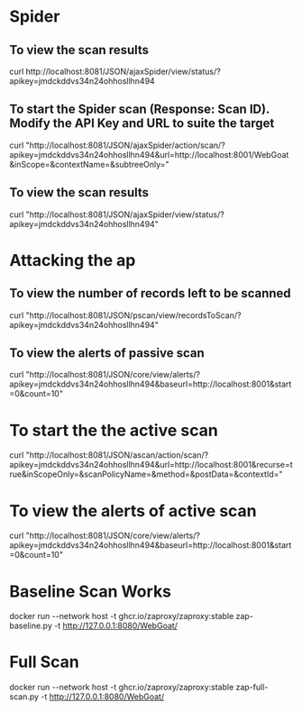 # Spider

## To view the scan results
curl http://localhost:8081/JSON/ajaxSpider/view/status/?apikey=jmdckddvs34n24ohhosllhn494

## To start the Spider scan (Response: Scan ID). Modify the API Key and URL to suite the target
curl "http://localhost:8081/JSON/ajaxSpider/action/scan/?apikey=jmdckddvs34n24ohhosllhn494&url=http://localhost:8001/WebGoat&inScope=&contextName=&subtreeOnly="

## To view the scan results
curl "http://localhost:8081/JSON/ajaxSpider/view/status/?apikey=jmdckddvs34n24ohhosllhn494"


# Attacking the ap

## To view the number of records left to be scanned
curl "http://localhost:8081/JSON/pscan/view/recordsToScan/?apikey=jmdckddvs34n24ohhosllhn494"

## To view the alerts of passive scan
curl "http://localhost:8081/JSON/core/view/alerts/?apikey=jmdckddvs34n24ohhosllhn494&baseurl=http://localhost:8001&start=0&count=10"

# To start the the active scan
curl "http://localhost:8081/JSON/ascan/action/scan/?apikey=jmdckddvs34n24ohhosllhn494&url=http://localhost:8001&recurse=true&inScopeOnly=&scanPolicyName=&method=&postData=&contextId="

# To view the alerts of active scan
curl "http://localhost:8081/JSON/core/view/alerts/?apikey=jmdckddvs34n24ohhosllhn494&baseurl=http://localhost:8001&start=0&count=10"

# Baseline Scan Works
docker run --network host -t ghcr.io/zaproxy/zaproxy:stable zap-baseline.py -t http://127.0.0.1:8080/WebGoat/

# Full Scan
docker run --network host -t ghcr.io/zaproxy/zaproxy:stable zap-full-scan.py -t http://127.0.0.1:8080/WebGoat/
